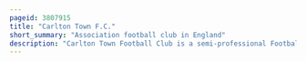 ```yaml
---
pageid: 3807915
title: "Carlton Town F.C."
short_summary: "Association football club in England"
description: "Carlton Town Football Club is a semi-professional Football Club based in Gedling, Nottinghamshire, England. Founded in 1904 as Sneinton Football Club, its early Years were marked by considerable local Success, leading to the Club being described by the Manchester Courier in 1909 as 'the leading Amateur Football Club in Nottingham'. Its Reputation declined for several Decades Afterwards, with the Team participating in obscure County Divisions until the 1995–96 Season saw the Club join the nationwide League System. Carlton currently competes in the northern Premier League Division one East at the eighth Tier of the english Football Pyramid."
---
```

